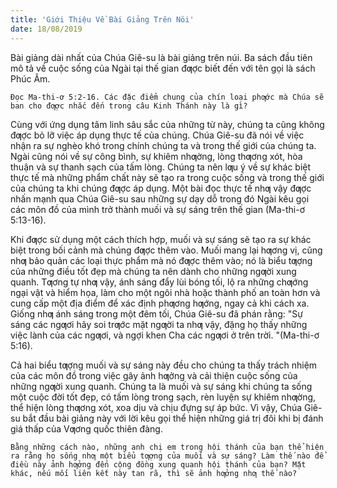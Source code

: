 ```yaml
---
title: 'Giới Thiệu Về Bài Giảng Trên Nöi'
date: 18/08/2019
---
```


Bài giảng dài nhất của Chúa Giê-su là bài giảng trên núi. Ba sách đầu tiên mô tả về cuộc sống của Ngài tại thế gian đƣợc biết đến với tên gọi là sách Phúc Âm.

`Đọc Ma-thi-ơ 5:2-16. Các đặc điểm chung của chín loại phƣớc mà Chúa sẽ ban cho đƣợc nhắc đến trong câu Kinh Thánh này là gì?`

Cùng với ứng dụng tâm linh sâu sắc của những từ này, chúng ta cũng không đƣợc bỏ lỡ việc áp dụng thực tế của chúng. Chúa Giê-su đã nói về việc nhận ra sự nghèo khó trong chính chúng ta và trong thế giới của chúng ta. Ngài cũng nói về sự công bình, sự khiêm nhƣờng, lòng thƣơng xót, hòa thuận và sự thanh sạch của tấm lòng. Chúng ta nên lƣu ý về sự khác biệt thực tế mà những phẩm chất này sẽ tạo ra trong cuộc sống và trong thế giới của chúng ta khi chúng đƣợc áp dụng. Một bài đọc thực tế nhƣ vậy đƣợc nhấn mạnh qua Chúa Giê-su sau những sự dạy dỗ trong đó Ngài kêu gọi các môn đồ của mình trở thành muối và sự sáng trên thế gian (Ma-thi-ơ 5:13-16).

Khi đƣợc sử dụng một cách thích hợp, muối và sự sáng sẽ tạo ra sự khác biệt trong bối cảnh mà chúng đƣợc thêm vào. Muối mang lại hƣơng vị, cũng nhƣ bảo quản các loại thực phẩm mà nó đƣợc thêm vào; nó là biểu tƣợng của những điều tốt đẹp mà chúng ta nên dành cho những ngƣời xung quanh. Tƣơng tự nhƣ vậy, ánh sáng đẩy lùi bóng tối, lộ ra những chƣớng ngại vật và hiểm họa, làm cho một ngôi nhà hoặc thành phố an toàn hơn và cung cấp một địa điểm để xác định phƣơng hƣớng, ngay cả khi cách xa. Giống nhƣ ánh sáng trong một đêm tối, Chúa Giê-su đã phán rằng: "Sự sáng các ngƣơi hãy soi trƣớc mặt ngƣời ta nhƣ vậy, đặng họ thấy những việc lành của các ngƣơi, và ngợi khen Cha các ngƣơi ở trên trời. "(Ma-thi-ơ 5:16).

Cả hai biểu tƣợng muối và sự sáng này đều cho chúng ta thấy trách nhiệm của các môn đồ trong việc gây ảnh hƣởng và cải thiện cuộc sống của những ngƣời xung quanh. Chúng ta là muối và sự sáng khi chúng ta sống một cuộc đời tốt đẹp, có tấm lòng trong sạch, rèn luyện sự khiêm nhƣờng, thể hiện lòng thƣơng xót, xoa dịu và chịu đựng sự áp bức. Vì vậy, Chúa Giê-su bắt đầu bài giảng này với lời kêu gọi thể hiện những giá trị đôi khi bị đánh giá thấp của Vƣơng quốc thiên đàng.

`Bằng những cách nào, những anh chị em trong hội thánh của bạn thể hiện ra rằng họ sống nhƣ một biểu tƣợng của muối và sự sáng? Làm thế nào để điều này ảnh hƣởng đến cộng đồng xung quanh hội thánh của bạn? Mặt khác, nếu mối liên kết này tan rã, thì sẽ ảnh hƣởng nhƣ thế nào?`
